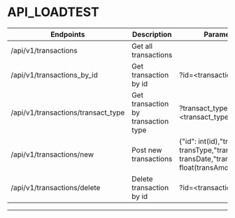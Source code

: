 # API_LOADTEST

| Endpoints | Description | Parameter
| ----------- | ----------- |----------- |
| /api/v1/transactions| Get all transactions |
| /api/v1/transactions_by_id    | Get transaction by id | ?id=<transaction_id> |
| /api/v1/transactions/transact_type  | Get transaction by transaction type | ?transact_type=<transact_type>
| /api/v1/transactions/new     | Post new transactions | {"id": int(id),"transType": transType,"transDate": transDate,"transAmount": float(transAmount)} |
| /api/v1/transactions/delete    | Delete transaction by id | ?id=<transaction_id> |

------------------------------------------------------------------------------------

